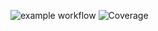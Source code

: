 ![example workflow](https://github.com/LittleRed945/cli-test-case/actions/workflows/main.yml/badge.svg)
![Coverage](https://byob.yarr.is/LittleRed945/cli-test-case/coverage)